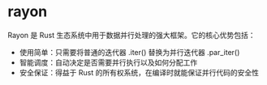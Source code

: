 # rayon

Rayon 是 Rust 生态系统中用于数据并行处理的强大框架。它的核心优势包括：

* 使用简单：只需要将普通的迭代器 .iter() 替换为并行迭代器 .par_iter()
* 智能调度：自动决定是否需要并行执行以及如何分配工作
* 安全保证：得益于 Rust 的所有权系统，在编译时就能保证并行代码的安全性

